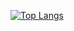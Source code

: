[![Top Langs](https://github-readme-stats.vercel.app/api/top-langs/?username=victorrschmidt&layout=compact&theme=panda)](https://github.com/anuraghazra/github-readme-stats)
